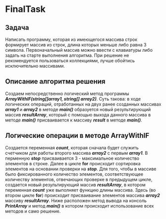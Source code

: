 # FinalTask
## Задача
Написать программу, которая из имеющегося массива строк формирует массив из строк, длина которых меньше либо равна 3 символа. Первоначальный массив можно ввести с клавиатуры либо задать на старте выполнения алгоритма. При решение не рекомендуется пользоваться коллекциями, лучше обойтись исключительно массивами.
## Описание алгоритма решения
Создаем непосредственно логический метод программы ***ArrayWithIF(string[]array1, string[] array2)***. Суть такова: в ходе логических операций, отработанных на двух ранее созданных массивах ***array1*** и ***array2*** в методе ***main()*** образуется новый результирующий массив ***resultArray***, который с помощью выхода данного массива в методе ***main()*** присваивается к массиву ***result*** в методе ***main()***.
## Логические операции в методе **ArrayWithIF**
Cоздается переменная ***count***, которая сначала будет служить
счетчиком для работы второго массива ***array2*** с первым ***array1***. В перменную ***stop***
присваивается 3 - максимальное количество элементов в строке. Далее в цикле **for** происходит сортировка элементов на основании проверки на ***stop***. Для того, чтобы в массиве было фиксированного количество элементов, соответствующее количеству элементов, отвечающих проверке в предыдущем цикле, создается новый результирующий массив ***resultArray***, в котором переменная ***count*** уже выполняет функцию длины массива. Здесь (во втором цикле **for**) происходит присваивание элементов массива ***array2*** массиву ***resultArray***. Ниже расположен метод вывода на консоль ***PrintArray*** и метод ***main()*** в котором происходит использование всех методов и само решение.